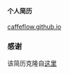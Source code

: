 #### 个人简历

[caffeflow.github.io](caffeflow.github.io)


### 感谢

该简历克隆自[这里](https://gitee.com/itsay/resume/stargazers)
